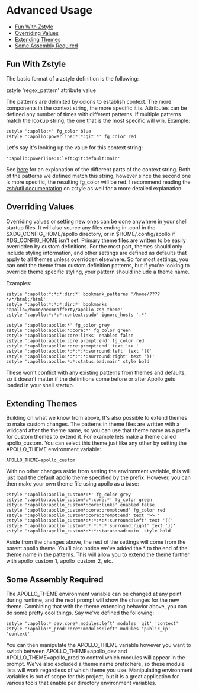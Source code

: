 # Advanced Usage

* [Fun With Zstyle](#fun-with-zstyle)
* [Overriding Values](#overriding-values)
* [Extending Themes](#extending-themes)
* [Some Assembly Required](#some-assembly-required)

## Fun With Zstyle

The basic format of a zstyle definition is the following:

zstyle 'regex_pattern' attribute value

The patterns are delimited by colons to establish context. The more components in the context string, the more specific it is. Attributes can be defined any number of times with different patterns. If multiple patterns match the lookup string, the one that is the most specific will win. Example:

```shell
zstyle ':apollo:*' fg_color blue
zstyle ':apollo:powerline:*:*:git:*' fg_color red
```

Let's say it's looking up the value for this context string:

```shell
':apollo:powerline:1:left:git:default:main'
```

See [here](./theme_guide.md#syntax) for an explanation of the different parts of the context string. Both of the patterns we defined match this string, however since the second one is more specific, the resulting fg_color will be red. I recommend reading the [zsh/util documentation](http://zsh.sourceforge.net/Doc/Release/Zsh-Modules.html#The-zsh_002fzutil-Module) on zstyle as well for a more detailed explanation.


## Overriding Values

Overriding values or setting new ones can be done anywhere in your shell startup files. It will also source any files ending in .conf in the $XDG_CONFIG_HOME/apollo directory, or in $HOME/.config/apollo if XDG_CONFIG_HOME isn't set. Primary theme files are written to be easily overridden by custom definitions. For the most part, themes should only include styling information, and other settings are defined as defaults that apply to all themes unless overridden elsewhere. So for most settings, you can omit the theme from custom definition patterns, but if you're looking to override theme specific styling, your pattern should include a theme name.

Examples:

```shell
zstyle ':apollo:*:*:*:dir:*' bookmark_patterns '/home/????*/*/html;/html'
zstyle ':apollo:*:*:*:dir:*' bookmarks 'apollo=/home/nexmrafferty/apollo-zsh-theme'
zstyle ':apollo:*:*:*:context:sudo' ignore_hosts '.*'

zstyle ':apollo:apollo:*' fg_color grey
zstyle ':apollo:apollo:*:core:*' fg_color green
zstyle ':apollo:apollo:core:links' enabled false
zstyle ':apollo:apollo:core:prompt:end' fg_color red
zstyle ':apollo:apollo:core:prompt:end' text '>> '
zstyle ':apollo:apollo:*:*:*:*:surround:left' text '(('
zstyle ':apollo:apollo:*:*:*:*:surround:right' text '))'
zstyle ':apollo:apollo:*:*:status:bad:main' style bold
```

These won't conflict with any existing patterns from themes and defaults, so it doesn't matter if the definitions come before or after Apollo gets loaded in your shell startup.

## Extending Themes

Building on what we know from above, It's also possible to extend themes to make custom changes. The patterns in theme files are written with a wildcard after the theme name, so you can use that theme name as a prefix for custom themes to extend it. For example lets make a theme called apollo_custom. You can select this theme just like any other by setting the APOLLO_THEME environment variable:

```shell
APOLLO_THEME=apollo_custom
```

With no other changes aside from setting the environment variable, this will just load the default apollo theme specified by the prefix. However, you can then make your own theme file using apollo as a base:

```shell
zstyle ':apollo:apollo_custom*:*' fg_color grey
zstyle ':apollo:apollo_custom*:*:core:*' fg_color green
zstyle ':apollo:apollo_custom*:core:links' enabled false
zstyle ':apollo:apollo_custom*:core:prompt:end' fg_color red
zstyle ':apollo:apollo_custom*:core:prompt:end' text '>> '
zstyle ':apollo:apollo_custom*:*:*:*:*:surround:left' text '(('
zstyle ':apollo:apollo_custom*:*:*:*:*:surround:right' text '))'
zstyle ':apollo:apollo_custom*:*:*:status:bad:main' style bold
```

Aside from the changes above, the rest of the settings will come from the parent apollo theme. You'll also notice we've added the * to the end of the theme name in the patterns. This will allow you to extend the theme further with apollo_custom_1, apollo_custom_2, etc. 

## Some Assembly Required

The APOLLO_THEME environment variable can be changed at any point during runtime, and the next prompt will show the changes for the new theme. Combining that with the theme extending behavior above, you can do some pretty cool things. Say we've defined the following:

```shell
zstyle ':apollo:*_dev:core*:modules:left' modules 'git' 'context'
zstyle ':apollo:*_prod:core*:modules:left' modules 'public_ip' 'context'
```

You can then manipulate the APOLLO_THEME variable however you want to switch between APOLLO_THEME=apollo_dev and APOLLO_THEME=apollo_prod to control which modules will appear in the prompt. We've also excluded a theme name prefix here, so these module lists will work regardless of which theme you use. Manipulating environment variables is out of scope for this project, but it is a great application for various tools that enable per directory environment variables.
